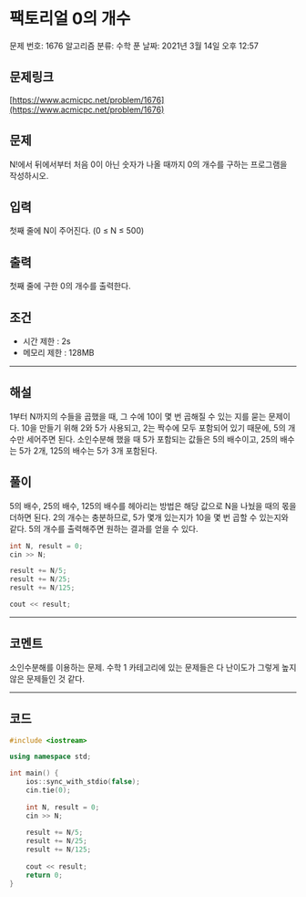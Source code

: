 # 팩토리얼 0의 개수

문제 번호: 1676
알고리즘 분류: 수학
푼 날짜: 2021년 3월 14일 오후 12:57

## 문제링크

[https://www.acmicpc.net/problem/1676](https://www.acmicpc.net/problem/1676)

## 문제

N!에서 뒤에서부터 처음 0이 아닌 숫자가 나올 때까지 0의 개수를 구하는 프로그램을 작성하시오.

## 입력

첫째 줄에 N이 주어진다. (0 ≤ N ≤ 500)

## 출력

첫째 줄에 구한 0의 개수를 출력한다.

## 조건

- 시간 제한 : 2s
- 메모리 제한 : 128MB

---

## 해설

1부터 N까지의 수들을 곱했을 때, 그 수에 10이 몇 번 곱해질 수 있는 지를 묻는 문제이다. 10을 만들기 위해 2와 5가 사용되고, 2는 짝수에 모두 포함되어 있기 때문에, 5의 개수만 세어주면 된다. 소인수분해 했을 때 5가 포함되는 값들은 5의 배수이고, 25의 배수는 5가 2개, 125의 배수는 5가 3개 포함된다. 

## 풀이

5의 배수, 25의 배수, 125의 배수를 헤아리는 방법은 해당 값으로 N을 나눴을 때의 몫을 더하면 된다. 2의 개수는 충분하므로, 5가 몇개 있는지가 10을 몇 번 곱할 수 있는지와 같다. 5의 개수를 출력해주면 원하는 결과를 얻을 수 있다.

```cpp
int N, result = 0;
cin >> N;

result += N/5;
result += N/25;
result += N/125;

cout << result;
```

---

## 코멘트

소인수분해를 이용하는 문제. 수학 1 카테고리에 있는 문제들은 다 난이도가 그렇게 높지 않은 문제들인 것 같다.

---

## 코드

```cpp
#include <iostream>

using namespace std;

int main() {
    ios::sync_with_stdio(false);
    cin.tie(0);
    
    int N, result = 0;
    cin >> N;
    
    result += N/5;
    result += N/25;
    result += N/125;
    
    cout << result;
    return 0;
}
```